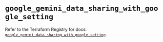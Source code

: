 # `google_gemini_data_sharing_with_google_setting`

Refer to the Terraform Registry for docs: [`google_gemini_data_sharing_with_google_setting`](https://registry.terraform.io/providers/hashicorp/google/6.46.0/docs/resources/gemini_data_sharing_with_google_setting).
